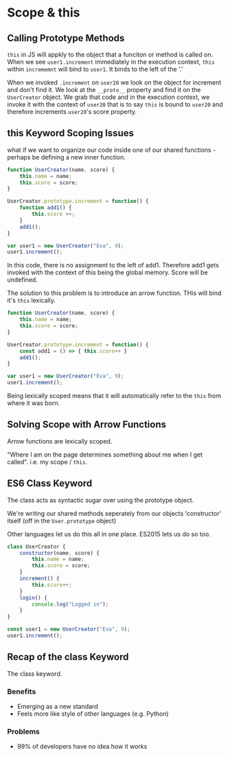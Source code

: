 # Scope & this

## Calling Prototype Methods

`this` in JS will appkly to the object that a funciton or method is called on. When we see `user1.increment` immediately in the execution context, `this` within `incrememnt` will bind to `user1`. It binds to the left of the '.'

When we invoked `.increment` on `user20` we look on the object for increment and don't find it. We look at the `__proto__` property and find it on the `UserCreator` object. We grab that code and in the execution context, we invoke it with the context of `user20` that is to say `this` is bound to `user20` and therefore increments `user20`'s score property.

## this Keyword Scoping Issues

what if we want to organize our code inside one of our shared functions - perhaps be defining a new inner function.

```js
function UserCreator(name, score) {
    this.name = name;
    this.score = score;
}

UserCreator.prototype.increment = function() {
    function add1() {
        this.score ++;
    }
    add1();
}

var user1 = new UserCreator("Eva", 9);
user1.increment();
```

In this code, there is no assignment to the left of add1. Therefore add1 gets invoked with the context of this being the global memory. Score will be undefined.

The solution to this problem is to introduce an arrow function. THis will bind it's `this` lexically.

```js
function UserCreator(name, score) {
    this.name = name;
    this.score = score;
}

UserCreator.prototype.increment = function() {
    const add1 = () => { this.score++ }
    add1();
}

var user1 = new UserCreator("Eva", 9);
user1.increment();
```

Being lexically scoped means that it will automatically refer to the `this` from where it was born.

## Solving Scope with Arrow Functions

Arrow functions are lexically scoped.

"Where I am on the page determines something about me when I get called". i.e. my scope / `this`.

## ES6 Class Keyword

The class acts as syntactic sugar over using the prototype object.

We're writing our shared methods seperately from our objects 'constructor' itself (off in the `User.prototype` object)

Other languages let us do this all in one place. ES2015 lets us do so too.

```js
class UserCreator {
    constructor(name, score) {
        this.name = name;
        this.score = score;
    }
    increment() {
        this.score++;
    }
    login() {
        console.log("Logged in");
    }
}

const user1 = new UserCreator("Eva", 9);
user1.increment();
```

## Recap of the class Keyword

The class keyword.

### Benefits

* Emerging as a new standard
* Feels more like style of other languages (e.g. Python)

### Problems

* 99% of developers have no idea how it works
